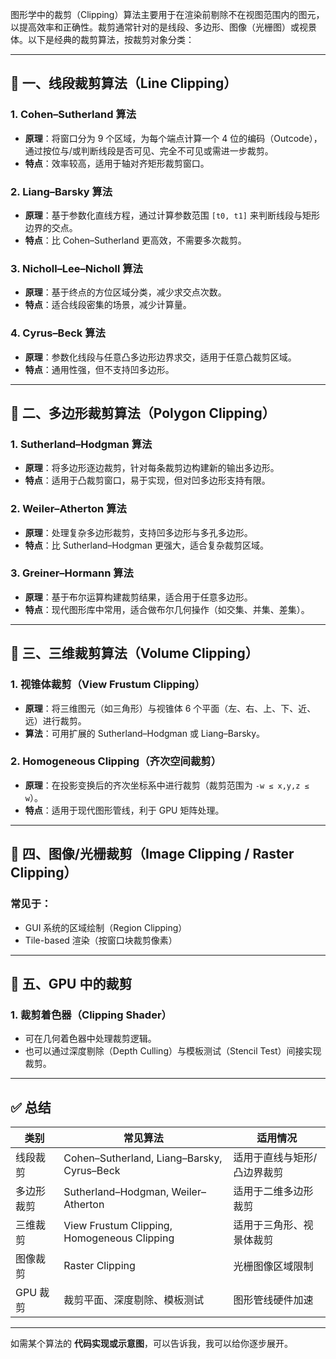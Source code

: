 图形学中的裁剪（Clipping）算法主要用于在渲染前剔除不在视图范围内的图元，以提高效率和正确性。裁剪通常针对的是线段、多边形、图像（光栅图）或视景体。以下是经典的裁剪算法，按裁剪对象分类：

---

## 🔹 一、线段裁剪算法（Line Clipping）

### 1. **Cohen–Sutherland 算法**

* **原理**：将窗口分为 9 个区域，为每个端点计算一个 4 位的编码（Outcode），通过按位与/或判断线段是否可见、完全不可见或需进一步裁剪。
* **特点**：效率较高，适用于轴对齐矩形裁剪窗口。

### 2. **Liang–Barsky 算法**

* **原理**：基于参数化直线方程，通过计算参数范围 `[t0, t1]` 来判断线段与矩形边界的交点。
* **特点**：比 Cohen–Sutherland 更高效，不需要多次裁剪。

### 3. **Nicholl–Lee–Nicholl 算法**

* **原理**：基于终点的方位区域分类，减少求交点次数。
* **特点**：适合线段密集的场景，减少计算量。

### 4. **Cyrus–Beck 算法**

* **原理**：参数化线段与任意凸多边形边界求交，适用于任意凸裁剪区域。
* **特点**：通用性强，但不支持凹多边形。

---

## 🔹 二、多边形裁剪算法（Polygon Clipping）

### 1. **Sutherland–Hodgman 算法**

* **原理**：将多边形逐边裁剪，针对每条裁剪边构建新的输出多边形。
* **特点**：适用于凸裁剪窗口，易于实现，但对凹多边形支持有限。

### 2. **Weiler–Atherton 算法**

* **原理**：处理复杂多边形裁剪，支持凹多边形与多孔多边形。
* **特点**：比 Sutherland–Hodgman 更强大，适合复杂裁剪区域。

### 3. **Greiner–Hormann 算法**

* **原理**：基于布尔运算构建裁剪结果，适合用于任意多边形。
* **特点**：现代图形库中常用，适合做布尔几何操作（如交集、并集、差集）。

---

## 🔹 三、三维裁剪算法（Volume Clipping）

### 1. **视锥体裁剪（View Frustum Clipping）**

* **原理**：将三维图元（如三角形）与视锥体 6 个平面（左、右、上、下、近、远）进行裁剪。
* **算法**：可用扩展的 Sutherland–Hodgman 或 Liang–Barsky。

### 2. **Homogeneous Clipping（齐次空间裁剪）**

* **原理**：在投影变换后的齐次坐标系中进行裁剪（裁剪范围为 `-w ≤ x,y,z ≤ w`）。
* **特点**：适用于现代图形管线，利于 GPU 矩阵处理。

---

## 🔹 四、图像/光栅裁剪（Image Clipping / Raster Clipping）

### 常见于：

* GUI 系统的区域绘制（Region Clipping）
* Tile-based 渲染（按窗口块裁剪像素）

---

## 🔹 五、GPU 中的裁剪

### 1. **裁剪着色器（Clipping Shader）**

* 可在几何着色器中处理裁剪逻辑。
* 也可以通过深度剔除（Depth Culling）与模板测试（Stencil Test）间接实现裁剪。

---

## ✅ 总结

| 类别     | 常见算法                                        | 适用情况           |
| ------ | ------------------------------------------- | -------------- |
| 线段裁剪   | Cohen–Sutherland, Liang–Barsky, Cyrus–Beck  | 适用于直线与矩形/凸边界裁剪 |
| 多边形裁剪  | Sutherland–Hodgman, Weiler–Atherton         | 适用于二维多边形裁剪     |
| 三维裁剪   | View Frustum Clipping, Homogeneous Clipping | 适用于三角形、视景体裁剪   |
| 图像裁剪   | Raster Clipping                             | 光栅图像区域限制       |
| GPU 裁剪 | 裁剪平面、深度剔除、模板测试                              | 图形管线硬件加速       |

---

如需某个算法的 **代码实现或示意图**，可以告诉我，我可以给你逐步展开。

